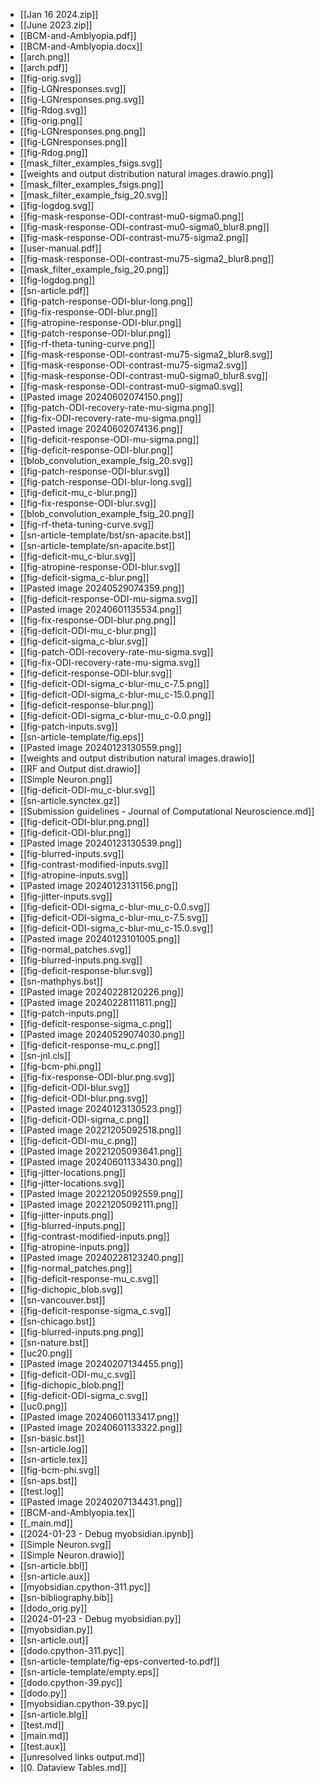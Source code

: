 - [[Jan 16 2024.zip]]
- [[June 2023.zip]]
- [[BCM-and-Amblyopia.pdf]]
- [[BCM-and-Amblyopia.docx]]
- [[arch.png]]
- [[arch.pdf]]
- [[fig-orig.svg]]
- [[fig-LGNresponses.svg]]
- [[fig-LGNresponses.png.svg]]
- [[fig-Rdog.svg]]
- [[fig-orig.png]]
- [[fig-LGNresponses.png.png]]
- [[fig-LGNresponses.png]]
- [[fig-Rdog.png]]
- [[mask_filter_examples_fsigs.svg]]
- [[weights and output distribution natural images.drawio.png]]
- [[mask_filter_examples_fsigs.png]]
- [[mask_filter_example_fsig_20.svg]]
- [[fig-logdog.svg]]
- [[fig-mask-response-ODI-contrast-mu0-sigma0.png]]
- [[fig-mask-response-ODI-contrast-mu0-sigma0_blur8.png]]
- [[fig-mask-response-ODI-contrast-mu75-sigma2.png]]
- [[user-manual.pdf]]
- [[fig-mask-response-ODI-contrast-mu75-sigma2_blur8.png]]
- [[mask_filter_example_fsig_20.png]]
- [[fig-logdog.png]]
- [[sn-article.pdf]]
- [[fig-patch-response-ODI-blur-long.png]]
- [[fig-fix-response-ODI-blur.png]]
- [[fig-atropine-response-ODI-blur.png]]
- [[fig-patch-response-ODI-blur.png]]
- [[fig-rf-theta-tuning-curve.png]]
- [[fig-mask-response-ODI-contrast-mu75-sigma2_blur8.svg]]
- [[fig-mask-response-ODI-contrast-mu75-sigma2.svg]]
- [[fig-mask-response-ODI-contrast-mu0-sigma0_blur8.svg]]
- [[fig-mask-response-ODI-contrast-mu0-sigma0.svg]]
- [[Pasted image 20240602074150.png]]
- [[fig-patch-ODI-recovery-rate-mu-sigma.png]]
- [[fig-fix-ODI-recovery-rate-mu-sigma.png]]
- [[Pasted image 20240602074136.png]]
- [[fig-deficit-response-ODI-mu-sigma.png]]
- [[fig-deficit-response-ODI-blur.png]]
- [[blob_convolution_example_fsig_20.svg]]
- [[fig-patch-response-ODI-blur.svg]]
- [[fig-patch-response-ODI-blur-long.svg]]
- [[fig-deficit-mu_c-blur.png]]
- [[fig-fix-response-ODI-blur.svg]]
- [[blob_convolution_example_fsig_20.png]]
- [[fig-rf-theta-tuning-curve.svg]]
- [[sn-article-template/bst/sn-apacite.bst]]
- [[sn-article-template/sn-apacite.bst]]
- [[fig-deficit-mu_c-blur.svg]]
- [[fig-atropine-response-ODI-blur.svg]]
- [[fig-deficit-sigma_c-blur.png]]
- [[Pasted image 20240529074359.png]]
- [[fig-deficit-response-ODI-mu-sigma.svg]]
- [[Pasted image 20240601135534.png]]
- [[fig-fix-response-ODI-blur.png.png]]
- [[fig-deficit-ODI-mu_c-blur.png]]
- [[fig-deficit-sigma_c-blur.svg]]
- [[fig-patch-ODI-recovery-rate-mu-sigma.svg]]
- [[fig-fix-ODI-recovery-rate-mu-sigma.svg]]
- [[fig-deficit-response-ODI-blur.svg]]
- [[fig-deficit-ODI-sigma_c-blur-mu_c-7.5.png]]
- [[fig-deficit-ODI-sigma_c-blur-mu_c-15.0.png]]
- [[fig-deficit-response-blur.png]]
- [[fig-deficit-ODI-sigma_c-blur-mu_c-0.0.png]]
- [[fig-patch-inputs.svg]]
- [[sn-article-template/fig.eps]]
- [[Pasted image 20240123130559.png]]
- [[weights and output distribution natural images.drawio]]
- [[RF and Output dist.drawio]]
- [[Simple Neuron.png]]
- [[fig-deficit-ODI-mu_c-blur.svg]]
- [[sn-article.synctex.gz]]
- [[Submission guidelines - Journal of Computational Neuroscience.md]]
- [[fig-deficit-ODI-blur.png.png]]
- [[fig-deficit-ODI-blur.png]]
- [[Pasted image 20240123130539.png]]
- [[fig-blurred-inputs.svg]]
- [[fig-contrast-modified-inputs.svg]]
- [[fig-atropine-inputs.svg]]
- [[Pasted image 20240123131156.png]]
- [[fig-jitter-inputs.svg]]
- [[fig-deficit-ODI-sigma_c-blur-mu_c-0.0.svg]]
- [[fig-deficit-ODI-sigma_c-blur-mu_c-7.5.svg]]
- [[fig-deficit-ODI-sigma_c-blur-mu_c-15.0.svg]]
- [[Pasted image 20240123101005.png]]
- [[fig-normal_patches.svg]]
- [[fig-blurred-inputs.png.svg]]
- [[fig-deficit-response-blur.svg]]
- [[sn-mathphys.bst]]
- [[Pasted image 20240228120226.png]]
- [[Pasted image 20240228111811.png]]
- [[fig-patch-inputs.png]]
- [[fig-deficit-response-sigma_c.png]]
- [[Pasted image 20240529074030.png]]
- [[fig-deficit-response-mu_c.png]]
- [[sn-jnl.cls]]
- [[fig-bcm-phi.png]]
- [[fig-fix-response-ODI-blur.png.svg]]
- [[fig-deficit-ODI-blur.svg]]
- [[fig-deficit-ODI-blur.png.svg]]
- [[Pasted image 20240123130523.png]]
- [[fig-deficit-ODI-sigma_c.png]]
- [[Pasted image 20221205092518.png]]
- [[fig-deficit-ODI-mu_c.png]]
- [[Pasted image 20221205093641.png]]
- [[Pasted image 20240601133430.png]]
- [[fig-jitter-locations.png]]
- [[fig-jitter-locations.svg]]
- [[Pasted image 20221205092559.png]]
- [[Pasted image 20221205092111.png]]
- [[fig-jitter-inputs.png]]
- [[fig-blurred-inputs.png]]
- [[fig-contrast-modified-inputs.png]]
- [[fig-atropine-inputs.png]]
- [[Pasted image 20240228123240.png]]
- [[fig-normal_patches.png]]
- [[fig-deficit-response-mu_c.svg]]
- [[fig-dichopic_blob.svg]]
- [[sn-vancouver.bst]]
- [[fig-deficit-response-sigma_c.svg]]
- [[sn-chicago.bst]]
- [[fig-blurred-inputs.png.png]]
- [[sn-nature.bst]]
- [[uc20.png]]
- [[Pasted image 20240207134455.png]]
- [[fig-deficit-ODI-mu_c.svg]]
- [[fig-dichopic_blob.png]]
- [[fig-deficit-ODI-sigma_c.svg]]
- [[uc0.png]]
- [[Pasted image 20240601133417.png]]
- [[Pasted image 20240601133322.png]]
- [[sn-basic.bst]]
- [[sn-article.log]]
- [[sn-article.tex]]
- [[fig-bcm-phi.svg]]
- [[sn-aps.bst]]
- [[test.log]]
- [[Pasted image 20240207134431.png]]
- [[BCM-and-Amblyopia.tex]]
- [[_main.md]]
- [[2024-01-23 - Debug myobsidian.ipynb]]
- [[Simple Neuron.svg]]
- [[Simple Neuron.drawio]]
- [[sn-article.bbl]]
- [[sn-article.aux]]
- [[myobsidian.cpython-311.pyc]]
- [[sn-bibliography.bib]]
- [[dodo_orig.py]]
- [[2024-01-23 - Debug myobsidian.py]]
- [[myobsidian.py]]
- [[sn-article.out]]
- [[dodo.cpython-311.pyc]]
- [[sn-article-template/fig-eps-converted-to.pdf]]
- [[sn-article-template/empty.eps]]
- [[dodo.cpython-39.pyc]]
- [[dodo.py]]
- [[myobsidian.cpython-39.pyc]]
- [[sn-article.blg]]
- [[test.md]]
- [[main.md]]
- [[test.aux]]
- [[unresolved links output.md]]
- [[0. Dataview Tables.md]]
